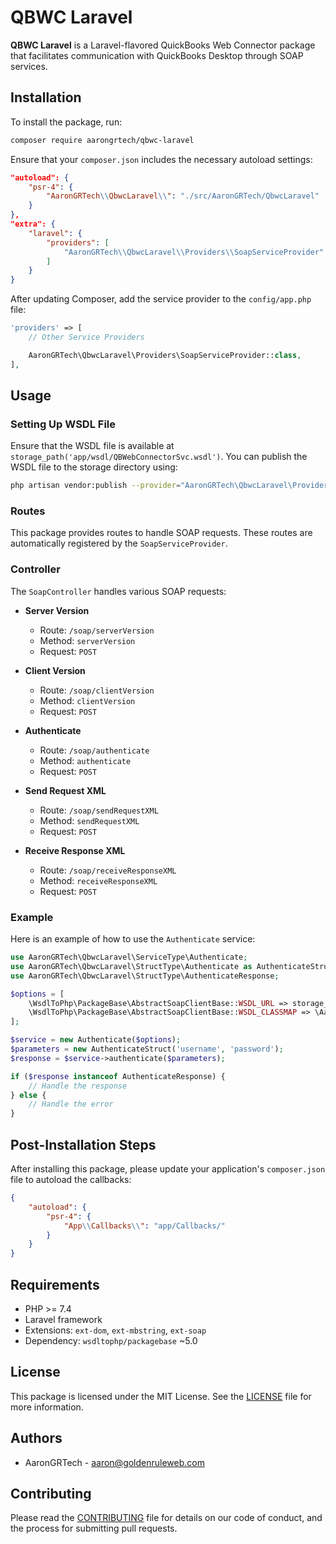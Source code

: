 # QBWC Laravel

**QBWC Laravel** is a Laravel-flavored QuickBooks Web Connector package that facilitates communication with QuickBooks Desktop through SOAP services.

## Installation

To install the package, run:

```bash
composer require aarongrtech/qbwc-laravel
```

Ensure that your `composer.json` includes the necessary autoload settings:

```json
"autoload": {
    "psr-4": {
        "AaronGRTech\\QbwcLaravel\\": "./src/AaronGRTech/QbwcLaravel"
    }
},
"extra": {
    "laravel": {
        "providers": [
            "AaronGRTech\\QbwcLaravel\\Providers\\SoapServiceProvider"
        ]
    }
}
```

After updating Composer, add the service provider to the `config/app.php` file:

```php
'providers' => [
    // Other Service Providers

    AaronGRTech\QbwcLaravel\Providers\SoapServiceProvider::class,
],
```

## Usage

### Setting Up WSDL File

Ensure that the WSDL file is available at `storage_path('app/wsdl/QBWebConnectorSvc.wsdl')`. You can publish the WSDL file to the storage directory using:

```bash
php artisan vendor:publish --provider="AaronGRTech\QbwcLaravel\Providers\SoapServiceProvider"
```

### Routes

This package provides routes to handle SOAP requests. These routes are automatically registered by the `SoapServiceProvider`.

### Controller

The `SoapController` handles various SOAP requests:

- **Server Version**
  - Route: `/soap/serverVersion`
  - Method: `serverVersion`
  - Request: `POST`

- **Client Version**
  - Route: `/soap/clientVersion`
  - Method: `clientVersion`
  - Request: `POST`

- **Authenticate**
  - Route: `/soap/authenticate`
  - Method: `authenticate`
  - Request: `POST`

- **Send Request XML**
  - Route: `/soap/sendRequestXML`
  - Method: `sendRequestXML`
  - Request: `POST`

- **Receive Response XML**
  - Route: `/soap/receiveResponseXML`
  - Method: `receiveResponseXML`
  - Request: `POST`

### Example

Here is an example of how to use the `Authenticate` service:

```php
use AaronGRTech\QbwcLaravel\ServiceType\Authenticate;
use AaronGRTech\QbwcLaravel\StructType\Authenticate as AuthenticateStruct;
use AaronGRTech\QbwcLaravel\StructType\AuthenticateResponse;

$options = [
    \WsdlToPhp\PackageBase\AbstractSoapClientBase::WSDL_URL => storage_path('app/wsdl/QBWebConnectorSvc.wsdl'),
    \WsdlToPhp\PackageBase\AbstractSoapClientBase::WSDL_CLASSMAP => \AaronGRTech\QbwcLaravel\ClassMap::get(),
];

$service = new Authenticate($options);
$parameters = new AuthenticateStruct('username', 'password');
$response = $service->authenticate($parameters);

if ($response instanceof AuthenticateResponse) {
    // Handle the response
} else {
    // Handle the error
}
```
## Post-Installation Steps

After installing this package, please update your application's `composer.json` file to autoload the callbacks:

```json
{
    "autoload": {
        "psr-4": {
            "App\\Callbacks\\": "app/Callbacks/"
        }
    }
}
```
## Requirements

- PHP >= 7.4
- Laravel framework
- Extensions: `ext-dom`, `ext-mbstring`, `ext-soap`
- Dependency: `wsdltophp/packagebase` ~5.0

## License

This package is licensed under the MIT License. See the [LICENSE](LICENSE) file for more information.

## Authors

- AaronGRTech - [aaron@goldenruleweb.com](mailto:aaron@goldenruleweb.com)

## Contributing

Please read the [CONTRIBUTING](CONTRIBUTING.md) file for details on our code of conduct, and the process for submitting pull requests.
